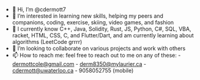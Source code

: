 - 👋 Hi, I’m @cdermott7
- 👀 I’m interested in learning new skills, helping my peers and companions, coding, exercise, skiing, video games, and fashion
- 🌱 I currently know C++, Java, Solidity, Rust, JS, Python, C#, SQL, VBA, racket, HTML, CSS, C, and Flutter/Dart, and am currently learning about algorithms (LeetCode grrrr)
- 💞️ I’m looking to collaborate on various projects and work with others
- 📫 How to reach me: feel free to reach out to me on any of these:
       - dermottcole@gmail.com
       - derm8350@mylaurier.ca
       - cdermott@uwaterloo.ca
       - 9058052755 (mobile)
       
<!---
cdermott7/cdermott7 is a ✨ special ✨ repository because its `README.md` (this file) appears on your GitHub profile.
You can click the Preview link to take a look at your changes.
--->

